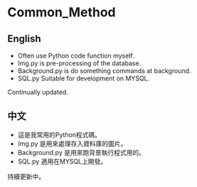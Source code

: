 # Common_Method
## English
* Often use Python code function myself.
* Img.py is pre-processing of the database.
* Background.py is do something commands at background.
* SQL.py Suitable for development on MYSQL.

Continually updated.

## 中文
* 這是我常用的Python程式碼。
* Img.py 是用來處理存入資料庫的圖片。
* Background.py 是用來跑背景執行程式用的。
* SQL.py 適用在MYSQL上開發。

持續更新中。

